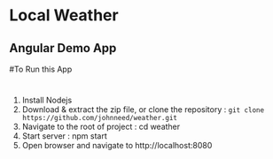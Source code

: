Local Weather
============
Angular Demo App
----------------

#To Run this App
#
1. Install Nodejs
2. Download & extract the zip file, or clone the repository : ```git clone https://github.com/johnneed/weather.git```
3. Navigate to the root of project : cd weather
4. Start server : npm start
8. Open browser and navigate to http://localhost:8080
